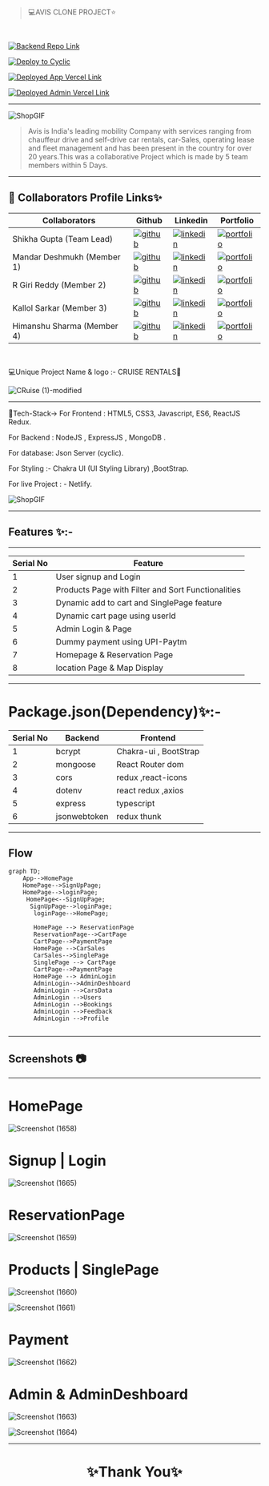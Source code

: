 > 💻AVIS CLONE PROJECT⭐  
<br>

[![Backend Repo Link](https://img.shields.io/badge/Backend_Repo_Link-0A66C2?style=for-the-badge&logo=github&logoColor=#FF7139)](https://github.com/shikhu51197/backendcruise)

[![Deploy to Cyclic](https://img.shields.io/badge/Deployed_Cyclic_Link-0A66C2?style=for-the-badge&logo=ko-fi&logoColor=white)](https://lime-silly-goshawk.cyclic.app/) 

[![Deployed App Vercel Link](https://img.shields.io/badge/Deployed_App_Vercel_Link-000?style=for-the-badge&logo=ko-fi&logoColor=white)](https://cruiserental.vercel.app/)

[![Deployed Admin Vercel Link](https://img.shields.io/badge/Deployed_Admin_Vercel_Link-000?style=for-the-badge&logo=ko-fi&logoColor=white)](https://cruise-rental-admin-panel.vercel.app)  

---

 ![ShopGIF](https://media.giphy.com/media/IzoWwMyCtNyNwuLRWS/giphy.gif) 

> Avis is India's leading mobility Company with services ranging from chauffeur drive and self-drive car rentals, car-Sales, operating lease and fleet management and has been present in the country for over 20 years.This was a collaborative Project which is made by 5 team members within 5 Days.
---


## 🔗 Collaborators Profile Links✨



| Collaborators | Github                                                                                                                                   | Linkedin                                                                                                                                                            | Portfolio                                                                                                                                    |
| ------------- | ---------------------------------------------------------------------------------------------------------------------------------------- | ------------------------------------------------------------------------------------------------------------------------------------------------------------------- | -------------------------------------------------------------------------------------------------------------------------------------------- |
| Shikha Gupta  (Team Lead)| [![github](https://img.shields.io/badge/github-1DA1F2?style=for-the-badge&logo=github&logoColor=white)](https://github.com/shikhu51197/)| [![linkedin](https://img.shields.io/badge/linkedin-0A66C2?style=for-the-badge&logo=linkedin&logoColor=white)](https://www.linkedin.com/in/shikha-gupta-12a2b5199) |[![portfolio](https://img.shields.io/badge/my_portfolio-000?style=for-the-badge&logo=ko-fi&logoColor=white)](https://shikhu51197.github.io/) | 
| Mandar Deshmukh (Member 1) | [![github](https://img.shields.io/badge/github-1DA1F2?style=for-the-badge&logo=github&logoColor=white)](https://github.com/DeshmukhMandar3) | [![linkedin](https://img.shields.io/badge/linkedin-0A66C2?style=for-the-badge&logo=linkedin&logoColor=white)](https://www.linkedin.com/in/mandar-deshmukh-62821b189/) | [![portfolio](https://img.shields.io/badge/my_portfolio-000?style=for-the-badge&logo=ko-fi&logoColor=white)](https://deshmukhmandar3.github.io/) |
| R Giri Reddy (Member 2) | [![github](https://img.shields.io/badge/github-1DA1F2?style=for-the-badge&logo=github&logoColor=white)](https://github.com/geraltyen) |[![linkedin](https://img.shields.io/badge/linkedin-0A66C2?style=for-the-badge&logo=linkedin&logoColor=white)](https://www.linkedin.com/in/giri-reddy-geralt/) | [![portfolio](https://img.shields.io/badge/my_portfolio-000?style=for-the-badge&logo=ko-fi&logoColor=white)](http://geraltyen.github.io) |
| Kallol Sarkar (Member 3)| [![github](https://img.shields.io/badge/github-1DA1F2?style=for-the-badge&logo=github&logoColor=white)](https://github.com/kallol0011) |[![linkedin](https://img.shields.io/badge/linkedin-0A66C2?style=for-the-badge&logo=linkedin&logoColor=white)](https://www.linkedin.com/in/kallol-sarkar-229000210/) | [![portfolio](https://img.shields.io/badge/my_portfolio-000?style=for-the-badge&logo=ko-fi&logoColor=white)](https://kallol0011.github.io/) |
| Himanshu Sharma (Member 4)| [![github](https://img.shields.io/badge/github-1DA1F2?style=for-the-badge&logo=github&logoColor=white)](https://github.com/himanshu7582901182) |[![linkedin](https://img.shields.io/badge/linkedin-0A66C2?style=for-the-badge&logo=linkedin&logoColor=white)](https://www.linkedin.com/in/himanshu-sharma7/) | [![portfolio](https://img.shields.io/badge/my_portfolio-000?style=for-the-badge&logo=ko-fi&logoColor=white)](https://himanshu7582901182.github.io/) |

<br>

💻Unique Project Name & logo :- CRUISE RENTALS🚗

![CRuise (1)-modified](https://user-images.githubusercontent.com/107506646/220362530-270d0d67-df50-44f2-961e-838b22b3e619.png)  

---
 💫Tech-Stack->
For Frontend : HTML5, CSS3, Javascript, ES6, ReactJS Redux.

For Backend : NodeJS , ExpressJS , MongoDB .

For database: Json Server (cyclic).

For Styling :-  Chakra UI (UI Styling Library) ,BootStrap.

For live Project : - Netlify.

![ShopGIF](https://media.giphy.com/media/26BRrcK4dXrxl817q/giphy.gif)

---
## Features ✨:-
---
 | Serial No            | Feature                                                              |
| ----------------- | ------------------------------------------------------------------ |
| 1 | User signup and Login |
| 2 | Products Page with Filter and Sort Functionalities |
| 3 | Dynamic add to cart and SinglePage feature |
| 4 | Dynamic cart page using userId |
| 5 | Admin Login & Page |
| 6 | Dummy payment using UPI-Paytm |
| 7 | Homepage & Reservation Page |
| 8 | location Page & Map Display|


---
# Package.json(Dependency)✨:-

 | Serial No            | Backend                      |  Frontend      |
| ----------------- | -------------------|------------------------ |
| 1 | bcrypt |   Chakra-ui , BootStrap|
| 2 | mongoose |  React Router dom |
| 3 | cors |    redux ,react-icons |
| 4 | dotenv |  react redux ,axios |
| 5 | express | typescript |
| 6 | jsonwebtoken | redux thunk |



---

## Flow

```mermaid
graph TD;
    App-->HomePage
    HomePage-->SignUpPage;
    HomePage-->loginPage;
     HomePage<--SignUpPage;
      SignUpPage-->loginPage;
       loginPage-->HomePage;
      
       HomePage --> ReservationPage
       ReservationPage-->CartPage
       CartPage-->PaymentPage
       HomePage -->CarSales
       CarSales-->SinglePage
       SinglePage --> CartPage
       CartPage-->PaymentPage
       HomePage --> AdminLogin
       AdminLogin-->AdminDeshboard
       AdminLogin -->CarsData
       AdminLogin -->Users
       AdminLogin -->Bookings
       AdminLogin -->Feedback
       AdminLogin -->Profile
       
```

---
## Screenshots 📷
---

# HomePage

![Screenshot (1658)](https://user-images.githubusercontent.com/107506646/221434962-c51516ca-5281-4ef3-928e-31e7a2c88b84.png)


# Signup | Login
![Screenshot (1665)](https://user-images.githubusercontent.com/107506646/221434968-aff151ff-cadb-4e3c-a863-61515a5e5bc7.png)

# ReservationPage

![Screenshot (1659)](https://user-images.githubusercontent.com/107506646/221435011-750a99eb-436d-4971-9a26-6f35568c7b77.png)

# Products | SinglePage

![Screenshot (1660)](https://user-images.githubusercontent.com/107506646/221434990-8c730e12-23e5-4d33-a0f4-bb497f2394de.png)

![Screenshot (1661)](https://user-images.githubusercontent.com/107506646/221434996-33859663-1cd8-40a6-9127-a3be050c9ca2.png)

#  Payment 

![Screenshot (1662)](https://user-images.githubusercontent.com/107506646/221434978-509be1a5-b85a-42a5-9547-27799444ed0b.png)

# Admin & AdminDeshboard
![Screenshot (1663)](https://user-images.githubusercontent.com/107506646/221434971-4569981a-bc54-496a-a2e8-86e7fcdbffff.png)

![Screenshot (1664)](https://user-images.githubusercontent.com/107506646/221434972-7dd12b1f-43dc-4edf-aa23-85559d089c3a.png)

---




<h1 align="center">✨Thank You✨</h1>

